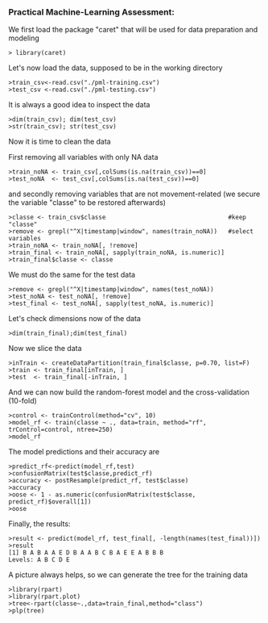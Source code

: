 ### Practical Machine-Learning Assessment:


We first load the package "caret" that will be used for data preparation and modeling
```
> library(caret)
```

Let's now load the data, supposed to be in the working directory
```
>train_csv<-read.csv("./pml-training.csv")
>test_csv <-read.csv("./pml-testing.csv")
```

It is always a good idea to inspect the data
```
>dim(train_csv); dim(test_csv)
>str(train_csv); str(test_csv)
```

Now it is time to clean the data

First removing all variables with only NA data
```
>train_noNA <- train_csv[,colSums(is.na(train_csv))==0]
>test_noNA  <- test_csv[,colSums(is.na(test_csv))==0]
```
and secondly removing variables that are not movement-related
(we secure the variable "classe" to be restored afterwards)
```
>classe <- train_csv$classe                                  #keep "classe"
>remove <- grepl("^X|timestamp|window", names(train_noNA))   #select variables
>train_noNA <- train_noNA[, !remove]
>train_final <- train_noNA[, sapply(train_noNA, is.numeric)]
>train_final$classe <- classe
```

We must do the same for the test data
```
>remove <- grepl("^X|timestamp|window", names(test_noNA))
>test_noNA <- test_noNA[, !remove]
>test_final <- test_noNA[, sapply(test_noNA, is.numeric)]
```
Let's check dimensions now of the data
```
>dim(train_final);dim(test_final)
```

Now we slice the data
```
>inTrain <- createDataPartition(train_final$classe, p=0.70, list=F)
>train <- train_final[inTrain, ]
>test  <- train_final[-inTrain, ]
```

And we can now build the random-forest model and the cross-validation (10-fold)
```
>control <- trainControl(method="cv", 10) 
>model_rf <- train(classe ~ ., data=train, method="rf", trControl=control, ntree=250)
>model_rf
```

The model predictions and their accuracy are
```
>predict_rf<-predict(model_rf,test)
>confusionMatrix(test$classe,predict_rf)
>accuracy <- postResample(predict_rf, test$classe)
>accuracy
>oose <- 1 - as.numeric(confusionMatrix(test$classe, predict_rf)$overall[1])
>oose
```
Finally, the results:
```
>result <- predict(model_rf, test_final[, -length(names(test_final))])
>result
[1] B A B A A E D B A A B C B A E E A B B B
Levels: A B C D E
```

A picture always helps, so we can generate the tree for the training data
```
>library(rpart)
>library(rpart.plot)
>tree<-rpart(classe~.,data=train_final,method="class")
>plp(tree)
```
[](https://github.com/gilmerino/coursera_practical-ML_project/blob/master/tree.jpg)
